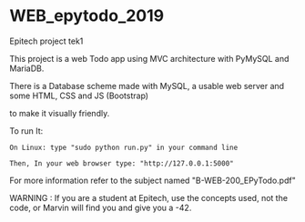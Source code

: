 # WEB_epytodo_2019
Epitech project tek1

This project is a web Todo app using MVC architecture with PyMySQL and MariaDB.

There is a Database scheme made with MySQL, a usable web server and some HTML, CSS and JS (Bootstrap)

to make it visually friendly.

To run It:

    On Linux: type "sudo python run.py" in your command line

    Then, In your web browser type: "http://127.0.0.1:5000"
  
For more information refer to the subject named "B-WEB-200_EPyTodo.pdf"

WARNING : If you are a student at Epitech, use the concepts used, not the code, or Marvin will find you and give you a -42.
